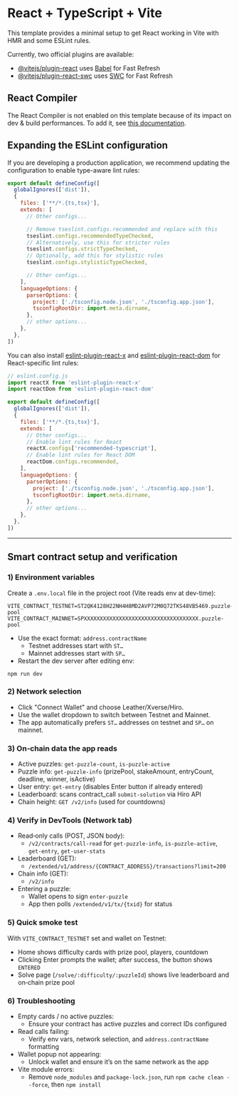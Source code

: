 # React + TypeScript + Vite

This template provides a minimal setup to get React working in Vite with HMR and some ESLint rules.

Currently, two official plugins are available:

- [@vitejs/plugin-react](https://github.com/vitejs/vite-plugin-react/blob/main/packages/plugin-react) uses [Babel](https://babeljs.io/) for Fast Refresh
- [@vitejs/plugin-react-swc](https://github.com/vitejs/vite-plugin-react/blob/main/packages/plugin-react-swc) uses [SWC](https://swc.rs/) for Fast Refresh

## React Compiler

The React Compiler is not enabled on this template because of its impact on dev & build performances. To add it, see [this documentation](https://react.dev/learn/react-compiler/installation).

## Expanding the ESLint configuration

If you are developing a production application, we recommend updating the configuration to enable type-aware lint rules:

```js
export default defineConfig([
  globalIgnores(['dist']),
  {
    files: ['**/*.{ts,tsx}'],
    extends: [
      // Other configs...

      // Remove tseslint.configs.recommended and replace with this
      tseslint.configs.recommendedTypeChecked,
      // Alternatively, use this for stricter rules
      tseslint.configs.strictTypeChecked,
      // Optionally, add this for stylistic rules
      tseslint.configs.stylisticTypeChecked,

      // Other configs...
    ],
    languageOptions: {
      parserOptions: {
        project: ['./tsconfig.node.json', './tsconfig.app.json'],
        tsconfigRootDir: import.meta.dirname,
      },
      // other options...
    },
  },
])
```

You can also install [eslint-plugin-react-x](https://github.com/Rel1cx/eslint-react/tree/main/packages/plugins/eslint-plugin-react-x) and [eslint-plugin-react-dom](https://github.com/Rel1cx/eslint-react/tree/main/packages/plugins/eslint-plugin-react-dom) for React-specific lint rules:

```js
// eslint.config.js
import reactX from 'eslint-plugin-react-x'
import reactDom from 'eslint-plugin-react-dom'

export default defineConfig([
  globalIgnores(['dist']),
  {
    files: ['**/*.{ts,tsx}'],
    extends: [
      // Other configs...
      // Enable lint rules for React
      reactX.configs['recommended-typescript'],
      // Enable lint rules for React DOM
      reactDom.configs.recommended,
    ],
    languageOptions: {
      parserOptions: {
        project: ['./tsconfig.node.json', './tsconfig.app.json'],
        tsconfigRootDir: import.meta.dirname,
      },
      // other options...
    },
  },
])
```

---

## Smart contract setup and verification

### 1) Environment variables
Create a `.env.local` file in the project root (Vite reads env at dev-time):

```
VITE_CONTRACT_TESTNET=ST2QK4128H22NH4H8MD2AVP72M0Q72TKS48VB5469.puzzle-pool
VITE_CONTRACT_MAINNET=SPXXXXXXXXXXXXXXXXXXXXXXXXXXXXXXXXXXXX.puzzle-pool
```

- Use the exact format: `address.contractName`
  - Testnet addresses start with `ST…`
  - Mainnet addresses start with `SP…`
- Restart the dev server after editing env:

```
npm run dev
```

### 2) Network selection
- Click "Connect Wallet" and choose Leather/Xverse/Hiro.
- Use the wallet dropdown to switch between Testnet and Mainnet.
- The app automatically prefers `ST…` addresses on testnet and `SP…` on mainnet.

### 3) On‑chain data the app reads
- Active puzzles: `get-puzzle-count`, `is-puzzle-active`
- Puzzle info: `get-puzzle-info` (prizePool, stakeAmount, entryCount, deadline, winner, isActive)
- User entry: `get-entry` (disables Enter button if already entered)
- Leaderboard: scans contract_call `submit-solution` via Hiro API
- Chain height: `GET /v2/info` (used for countdowns)

### 4) Verify in DevTools (Network tab)
- Read‑only calls (POST, JSON body):
  - `/v2/contracts/call-read` for `get-puzzle-info`, `is-puzzle-active`, `get-entry`, `get-user-stats`
- Leaderboard (GET):
  - `/extended/v1/address/{CONTRACT_ADDRESS}/transactions?limit=200`
- Chain info (GET):
  - `/v2/info`
- Entering a puzzle:
  - Wallet opens to sign `enter-puzzle`
  - App then polls `/extended/v1/tx/{txid}` for status

### 5) Quick smoke test
With `VITE_CONTRACT_TESTNET` set and wallet on Testnet:
- Home shows difficulty cards with prize pool, players, countdown
- Clicking Enter prompts the wallet; after success, the button shows `ENTERED`
- Solve page (`/solve/:difficulty/:puzzleId`) shows live leaderboard and on‑chain prize pool

### 6) Troubleshooting
- Empty cards / no active puzzles:
  - Ensure your contract has active puzzles and correct IDs configured
- Read calls failing:
  - Verify env vars, network selection, and `address.contractName` formatting
- Wallet popup not appearing:
  - Unlock wallet and ensure it’s on the same network as the app
- Vite module errors:
  - Remove `node_modules` and `package-lock.json`, run `npm cache clean --force`, then `npm install`
